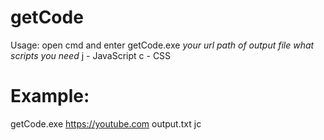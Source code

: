 # getCode
Usage: open cmd and enter getCode.exe *your url* *path of output file* *what scripts you need*
j - JavaScript
c - CSS
# Example:
getCode.exe https://youtube.com output.txt jc
